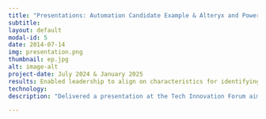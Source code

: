 ```yaml
---
title: "Presentations: Automation Candidate Example & Alteryx and Power Automate Comparison"  
subtitle: 
layout: default
modal-id: 5
date: 2014-07-14
img: presentation.png
thumbnail: ep.jpg
alt: image-alt
project-date: July 2024 & January 2025
results: Enabled leadership to align on characteristics for identifying automation opportunities and independently assess automation candidates.
technology:
description: "Delivered a presentation at the Tech Innovation Forum aimed at leadership, including the department VP and CFO. The session featured an example of an ideal Robotic Process Automation (RPA) solution designed to improve the efficiency and reliability of a key business process. Additionally, I delivered a presentation the following year on a comparative analysis of two leading RPA tools: Alteryx and Power Automate, exploring their features, capabilities, and suitability for different automation needs."

---
```

